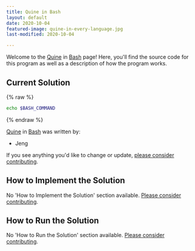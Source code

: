 ```yaml
---
title: Quine in Bash
layout: default
date: 2020-10-04
featured-image: quine-in-every-language.jpg
last-modified: 2020-10-04

---
```


Welcome to the [Quine](https://sampleprograms.io/projects/quine) in [Bash](https://sampleprograms.io/languages/bash) page! Here, you'll find the source code for this program as well as a description of how the program works.

## Current Solution

{% raw %}

```bash
echo $BASH_COMMAND
```

{% endraw %}

[Quine](https://sampleprograms.io/projects/quine) in [Bash](https://sampleprograms.io/languages/bash) was written by:

- Jeng

If you see anything you'd like to change or update, [please consider contributing](https://github.com/TheRenegadeCoder/sample-programs).

## How to Implement the Solution

No 'How to Implement the Solution' section available. [Please consider contributing](https://github.com/TheRenegadeCoder/sample-programs-website).

## How to Run the Solution

No 'How to Run the Solution' section available. [Please consider contributing](https://github.com/TheRenegadeCoder/sample-programs-website).